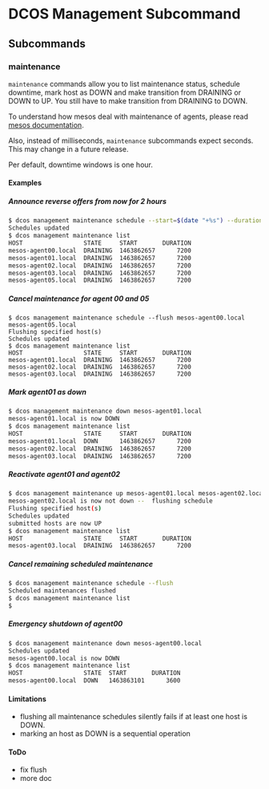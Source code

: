 DCOS Management Subcommand
==========================


## Subcommands
### maintenance
`maintenance` commands allow you to list maintenance status, schedule downtime, mark host as DOWN and make transition from DRAINING or DOWN to UP. You still have to make transition from DRAINING to DOWN.

To understand how mesos deal with maintenance of agents, please read [mesos documentation](http://mesos.apache.org/documentation/latest/maintenance/).

Also, instead of milliseconds, `maintenance` subcommands expect seconds. This may change in a future release.

Per default, downtime windows is one hour.

#### Examples
##### Announce reverse offers from now for 2 hours 
```sh
$ dcos management maintenance schedule --start=$(date "+%s") --duration=7200 mesos-agent00.local mesos-agent01.local mesos-agent02.local mesos-agent03.local mesos-agent05.local
Schedules updated
$ dcos management maintenance list
HOST                 STATE     START       DURATION  
mesos-agent00.local  DRAINING  1463862657      7200  
mesos-agent01.local  DRAINING  1463862657      7200  
mesos-agent02.local  DRAINING  1463862657      7200  
mesos-agent03.local  DRAINING  1463862657      7200  
mesos-agent05.local  DRAINING  1463862657      7200 
```
##### Cancel maintenance for agent 00 and 05 
```
$ dcos management maintenance schedule --flush mesos-agent00.local mesos-agent05.local
Flushing specified host(s)
Schedules updated
$ dcos management maintenance list
HOST                 STATE     START       DURATION  
mesos-agent01.local  DRAINING  1463862657      7200  
mesos-agent02.local  DRAINING  1463862657      7200  
mesos-agent03.local  DRAINING  1463862657      7200  
```
##### Mark agent01 as down
```sh
$ dcos management maintenance down mesos-agent01.local
mesos-agent01.local is now DOWN
$ dcos management maintenance list
HOST                 STATE     START       DURATION  
mesos-agent01.local  DOWN      1463862657      7200  
mesos-agent02.local  DRAINING  1463862657      7200  
mesos-agent03.local  DRAINING  1463862657      7200  

```
##### Reactivate agent01 and agent02
```sh
$ dcos management maintenance up mesos-agent01.local mesos-agent02.local
mesos-agent02.local is now not down --  flushing schedule
Flushing specified host(s)
Schedules updated
submitted hosts are now UP
$ dcos management maintenance list
HOST                 STATE     START       DURATION  
mesos-agent03.local  DRAINING  1463862657      7200  

```
##### Cancel remaining scheduled maintenance
```sh
$ dcos management maintenance schedule --flush 
Scheduled maintenances flushed
$ dcos management maintenance list
$ 
```
##### Emergency shutdown of agent00
```sh
$ dcos management maintenance down mesos-agent00.local 
Schedules updated
mesos-agent00.local is now DOWN
$ dcos management maintenance list
HOST                 STATE  START       DURATION  
mesos-agent00.local  DOWN   1463863101      3600  

```
#### Limitations
- flushing all maintenance schedules silently fails if at least one host is DOWN.
- marking an host as DOWN is a sequential operation
#### ToDo
- fix flush
- more doc
